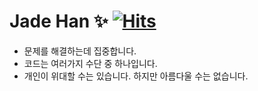 # Jade Han ✨ [![Hits](https://hits.seeyoufarm.com/api/count/incr/badge.svg?url=https%3A%2F%2Fgithub.com%2Fdeadlylaid%2Fhit-counter&count_bg=%23EDDA48&title_bg=%23D1B877&icon=&icon_color=%23E7E7E7&title=hits&edge_flat=false)](https://hits.seeyoufarm.com)


- 문제를 해결하는데 집중합니다.
- 코드는 여러가지 수단 중 하나입니다.
- 개인이 위대할 수는 있습니다. 하지만 아름다울 수는 없습니다.

<!---
deadlylaid/deadlylaid is a ✨ special ✨ repository because its `README.md` (this file) appears on your GitHub profile.
You can click the Preview link to take a look at your changes.
--->
